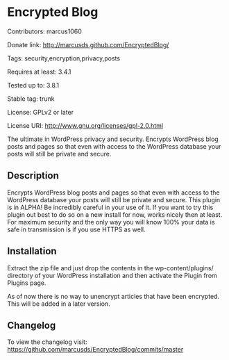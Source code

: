# Encrypted Blog

Contributors: marcus1060

Donate link: http://marcusds.github.com/EncryptedBlog/

Tags: security,encryption,privacy,posts

Requires at least: 3.4.1

Tested up to: 3.8.1

Stable tag: trunk

License: GPLv2 or later

License URI: http://www.gnu.org/licenses/gpl-2.0.html

The ultimate in WordPress privacy and security. Encrypts WordPress blog posts and pages so that even with access to the WordPress database your posts will still be private and secure.

## Description

Encrypts WordPress blog posts and pages so that even with access to the WordPress database your posts will still be private and secure.
This plugin is in ALPHA! Be incredibly careful in your use of it.
If you want to try this plugin out best to do so on a new install for now, works nicely then at least.
For maximum security and the only way you will know 100% your data is safe in transmission is if you use HTTPS as well.

## Installation

Extract the zip file and just drop the contents in the wp-content/plugins/ directory of your WordPress installation and then activate the Plugin from Plugins page.

As of now there is no way to unencrypt articles that have been encrypted. This will be added in a later version.

## Changelog

To view the changelog visit: https://github.com/marcusds/EncryptedBlog/commits/master
